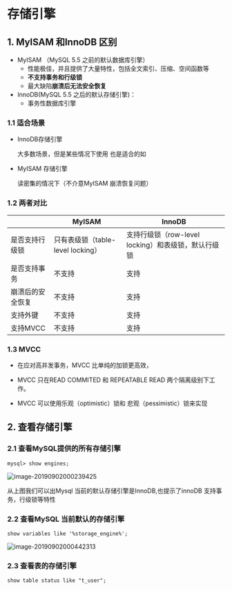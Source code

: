 # 存储引擎

## 1. MyISAM 和InnoDB 区别

- MyISAM （MySQL 5.5 之前的默认数据库引擎）
  - 性能极佳，并且提供了大量特性，包括全文索引、压缩、空间函数等
  - **不支持事务和行级锁**
  - 最大缺陷**崩溃后无法安全恢复**
- InnoDB(MySQL 5.5 之后的默认存储引擎)：
  - 事务性数据库引擎

### 1.1 适合场景

- InnoDB存储引擎

  大多数场景，但是某些情况下使用 也是适合的如

- MyISAM 存储引擎

  读密集的情况下（不介意MyISAM 崩溃恢复问题）

### 1.2 两者对比

|                  | MyISAM                            | InnoDB                                              |
| ---------------- | --------------------------------- | --------------------------------------------------- |
| 是否支持行级锁   | 只有表级锁（table-level locking） | 支持行级锁（row-level locking）和表级锁，默认行级锁 |
| 是否支持事务     | 不支持                            | 支持                                                |
| 崩溃后的安全恢复 | 不支持                            | 支持                                                |
| 支持外键         | 不支持                            | 支持                                                |
| 支持MVCC         | 不支持                            | 支持                                                |

### 1.3 MVCC

- 在应对高并发事务，MVCC 比单纯的加锁更高效，
- MVCC 只在READ COMMITED 和 REPEATABLE READ 两个隔离级别下工作。

- MVCC 可以使用乐观（optimistic）锁和 悲观（pessimistic）锁来实现

## 2. 查看存储引擎

### 2.1 查看MySQL提供的所有存储引擎

```
mysql> show engines;
```

![image-20190902000239425](https://gitee.com/zszdevelop/blogimage/raw/master/img/image-20190902000239425.png)

从上图我们可以出Mysql 当前的默认存储引擎是InnoDB,也提示了innoDB 支持事务，行级锁等特性

### 2.2 查看MySQL 当前默认的存储引擎

```
show variables like '%storage_engine%';
```

![image-20190902000442313](https://gitee.com/zszdevelop/blogimage/raw/master/img/image-20190902000442313.png)

### 2.3 查看表的存储引擎

```
show table status like "t_user";
```

